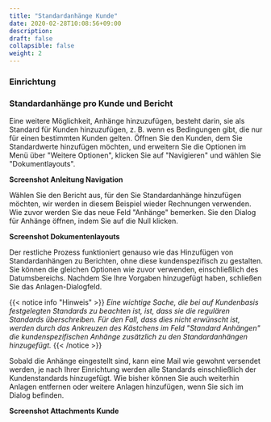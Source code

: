 ```yaml
---
title: "Standardanhänge Kunde"
date: 2020-02-28T10:08:56+09:00
description: 
draft: false
collapsible: false
weight: 2
---
```

### Einrichtung

### Standardanhänge pro Kunde und Bericht

Eine weitere Möglichkeit, Anhänge hinzuzufügen, besteht darin, sie als Standard für Kunden hinzuzufügen, z. B. wenn es Bedingungen gibt, die nur für einen bestimmten Kunden gelten. Öffnen Sie den Kunden, dem Sie Standardwerte hinzufügen möchten, und erweitern Sie die Optionen im Menü über "Weitere Optionen", klicken Sie auf "Navigieren" und wählen Sie "Dokumentlayouts".

**Screenshot Anleitung Navigation**

Wählen Sie den Bericht aus, für den Sie Standardanhänge hinzufügen möchten, wir werden in diesem Beispiel wieder Rechnungen verwenden. Wie zuvor werden Sie das neue Feld "Anhänge" bemerken. Sie den Dialog für Anhänge öffnen, indem Sie auf die Null klicken.

**Screenshot Dokumentenlayouts**

Der restliche Prozess funktioniert genauso wie das Hinzufügen von Standardanhängen zu Berichten, ohne diese kundenspezifisch zu gestalten. Sie können die gleichen Optionen wie zuvor verwenden, einschließlich des Datumsbereichs. Nachdem Sie Ihre Vorgaben hinzugefügt haben, schließen Sie das Anlagen-Dialogfeld.

{{< notice info "Hinweis" >}}
 _Eine wichtige Sache, die bei auf Kundenbasis festgelegten Standards zu beachten ist, ist, dass sie die regulären Standards überschreiben. Für den Fall, dass dies nicht erwünscht ist, werden durch das Ankreuzen des Kästchens im Feld "Standard Anhängen" die kundenspezifischen Anhänge zusätzlich zu den Standardanhängen hinzugefügt._
{{< /notice >}}

Sobald die Anhänge eingestellt sind, kann eine Mail wie gewohnt versendet werden, je nach Ihrer Einrichtung werden alle Standards einschließlich der Kundenstandards hinzugefügt. Wie bisher können Sie auch weiterhin Anlagen entfernen oder weitere Anlagen hinzufügen, wenn Sie sich im Dialog befinden.

**Screenshot Attachments Kunde** 